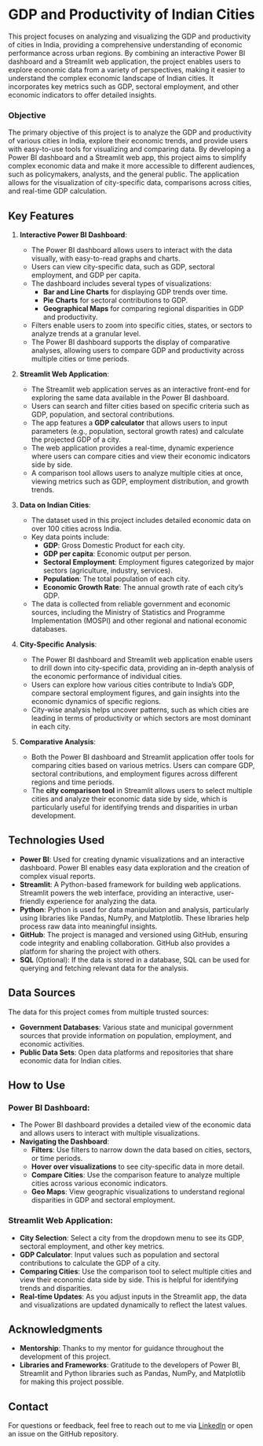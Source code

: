 # GDP and Productivity of Indian Cities

This project focuses on analyzing and visualizing the GDP and productivity of cities in India, providing a comprehensive understanding of economic performance across urban regions. By combining an interactive Power BI dashboard and a Streamlit web application, the project enables users to explore economic data from a variety of perspectives, making it easier to understand the complex economic landscape of Indian cities. It incorporates key metrics such as GDP, sectoral employment, and other economic indicators to offer detailed insights.

### Objective

The primary objective of this project is to analyze the GDP and productivity of various cities in India, explore their economic trends, and provide users with easy-to-use tools for visualizing and comparing data. By developing a Power BI dashboard and a Streamlit web app, this project aims to simplify complex economic data and make it more accessible to different audiences, such as policymakers, analysts, and the general public. The application allows for the visualization of city-specific data, comparisons across cities, and real-time GDP calculation.

## Key Features

1. **Interactive Power BI Dashboard**:
   - The Power BI dashboard allows users to interact with the data visually, with easy-to-read graphs and charts.
   - Users can view city-specific data, such as GDP, sectoral employment, and GDP per capita.
   - The dashboard includes several types of visualizations:
     - **Bar and Line Charts** for displaying GDP trends over time.
     - **Pie Charts** for sectoral contributions to GDP.
     - **Geographical Maps** for comparing regional disparities in GDP and productivity.
   - Filters enable users to zoom into specific cities, states, or sectors to analyze trends at a granular level.
   - The Power BI dashboard supports the display of comparative analyses, allowing users to compare GDP and productivity across multiple cities or time periods.

2. **Streamlit Web Application**:
   - The Streamlit web application serves as an interactive front-end for exploring the same data available in the Power BI dashboard.
   - Users can search and filter cities based on specific criteria such as GDP, population, and sectoral contributions.
   - The app features a **GDP calculator** that allows users to input parameters (e.g., population, sectoral growth rates) and calculate the projected GDP of a city.
   - The web application provides a real-time, dynamic experience where users can compare cities and view their economic indicators side by side.
   - A comparison tool allows users to analyze multiple cities at once, viewing metrics such as GDP, employment distribution, and growth trends.

3. **Data on Indian Cities**:
   - The dataset used in this project includes detailed economic data on over 100 cities across India.
   - Key data points include:
     - **GDP**: Gross Domestic Product for each city.
     - **GDP per capita**: Economic output per person.
     - **Sectoral Employment**: Employment figures categorized by major sectors (agriculture, industry, services).
     - **Population**: The total population of each city.
     - **Economic Growth Rate**: The annual growth rate of each city’s GDP.
   - The data is collected from reliable government and economic sources, including the Ministry of Statistics and Programme Implementation (MOSPI) and other regional and national economic databases.

4. **City-Specific Analysis**:
   - The Power BI dashboard and Streamlit web application enable users to drill down into city-specific data, providing an in-depth analysis of the economic performance of individual cities.
   - Users can explore how various cities contribute to India’s GDP, compare sectoral employment figures, and gain insights into the economic dynamics of specific regions.
   - City-wise analysis helps uncover patterns, such as which cities are leading in terms of productivity or which sectors are most dominant in each city.

5. **Comparative Analysis**:
   - Both the Power BI dashboard and Streamlit application offer tools for comparing cities based on various metrics. Users can compare GDP, sectoral contributions, and employment figures across different regions and time periods.
   - The **city comparison tool** in Streamlit allows users to select multiple cities and analyze their economic data side by side, which is particularly useful for identifying trends and disparities in urban development.

## Technologies Used

- **Power BI**: Used for creating dynamic visualizations and an interactive dashboard. Power BI enables easy data exploration and the creation of complex visual reports.
- **Streamlit**: A Python-based framework for building web applications. Streamlit powers the web interface, providing an interactive, user-friendly experience for analyzing the data.
- **Python**: Python is used for data manipulation and analysis, particularly using libraries like Pandas, NumPy, and Matplotlib. These libraries help process raw data into meaningful insights.
- **GitHub**: The project is managed and versioned using GitHub, ensuring code integrity and enabling collaboration. GitHub also provides a platform for sharing the project with others.
- **SQL** (Optional): If the data is stored in a database, SQL can be used for querying and fetching relevant data for the analysis.

## Data Sources

The data for this project comes from multiple trusted sources:
- **Government Databases**: Various state and municipal government sources that provide information on population, employment, and economic activities.
- **Public Data Sets**: Open data platforms and repositories that share economic data for Indian cities.

## How to Use

### Power BI Dashboard:
- The Power BI dashboard provides a detailed view of the economic data and allows users to interact with multiple visualizations.
- **Navigating the Dashboard**:
  - **Filters**: Use filters to narrow down the data based on cities, sectors, or time periods.
  - **Hover over visualizations** to see city-specific data in more detail.
  - **Compare Cities**: Use the comparison feature to analyze multiple cities across various economic indicators.
  - **Geo Maps**: View geographic visualizations to understand regional disparities in GDP and sectoral employment.

### Streamlit Web Application:
- **City Selection**: Select a city from the dropdown menu to see its GDP, sectoral employment, and other key metrics.
- **GDP Calculator**: Input values such as population and sectoral contributions to calculate the GDP of a city.
- **Comparing Cities**: Use the comparison tool to select multiple cities and view their economic data side by side. This is helpful for identifying trends and disparities.
- **Real-time Updates**: As you adjust inputs in the Streamlit app, the data and visualizations are updated dynamically to reflect the latest values.


## Acknowledgments

- **Mentorship**: Thanks to my mentor for guidance throughout the development of this project.
- **Libraries and Frameworks**: Gratitude to the developers of Power BI, Streamlit and Python libraries such as Pandas, NumPy, and Matplotlib for making this project possible.

## Contact

For questions or feedback, feel free to reach out to me via [LinkedIn](https://www.linkedin.com/in/shankari-srinithi-d-b025a4256/) or open an issue on the GitHub repository.
